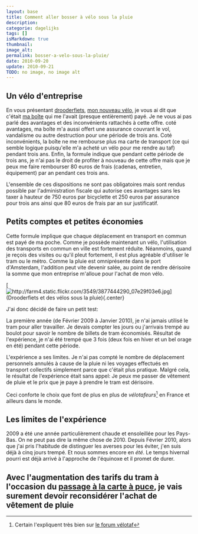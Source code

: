 ```yaml
---
layout: base
title: Comment aller bosser à vélo sous la pluie
description: 
categorie: dagelijks
tags: []
isMarkdown: true
thumbnail: 
image_alt: 
permalink: bosser-a-velo-sous-la-pluie/
date: 2010-09-20
update: 2010-09-21
TODO: no image, no image alt
---
```




## Un vélo d'entreprise

En vous présentant [drooderfiets](http://drooderfiets.tumblr.com/), [mon nouveau vélo](/drooderfiets-mon-nouveau-velo), je vous ai dit que c'était [ma boîte](/mon-nouveau-boulot-3) qui me l'avait (presque entièrement) payé. Je ne vous ai pas parlé des avantages et des inconvénients rattachés à cette offre. coté avantages, ma boîte m'a aussi offert une assurance couvrant le vol, vandalisme ou autre destruction pour une période de trois ans. Coté inconvénients, la boîte ne me rembourse plus ma carte de transport (ce qui semble logique puisqu'elle m'a acheté un vélo pour me rendre au taf) pendant trois ans. Enfin, la formule indique que pendant cette période de trois ans, je n'ai pas le droit de profiter à nouveau de cette offre mais que je peux me faire rembourser 80 euros de frais (cadenas, entretien, équipement) par an pendant ces trois ans.

L'ensemble de ces dispositions ne sont pas obligatoires mais sont rendus possible par l'administration fiscale qui autorise ces avantages sans les taxer à hauteur de 750 euros par bicyclette et 250 euros par assurance pour trois ans ainsi que 80 euros de frais par an sur justificatif.

## Petits comptes et petites économies

Cette formule implique que chaque déplacement en transport en commun est payé de ma poche. Comme je possède maintenant un vélo, l'utilisation des transports en commun en ville est fortement réduite. Néanmoins, quand je reçois des visites ou qu'il pleut fortement, il est plus agréable d'utiliser le tram ou le métro. Comme la pluie est omniprésente dans le port d'Amsterdam, l'addition peut vite devenir salée, au point de rendre dérisoire la somme que mon entreprise m'alloue pour l'achat de mon vélo.

[![http://farm4.static.flickr.com/3549/3877444290_07e29f03e6.jpg](Drooderfiets et des vélos sous la pluie){.center}](http://drooderfiets.tumblr.com/post/177961957/watercycling)


J'ai donc décidé de faire un petit test:

La première année (de Février 2009 à Janvier 2010), je n'ai jamais utilisé le tram pour aller travailler. Je devais compter les jours ou j'arrivais trempé au boulot pour savoir le nombre de billets de tram économisés. Résultat de l'expérience, je n'ai été trempé que 3 fois (deux fois en hiver et un bel orage en été) pendant cette période.

L'expérience a ses limites. Je n'ai pas compté le nombre de déplacement personnels annulés à cause de la pluie ni les voyages effectués en transport collectifs simplement parce que c'était plus pratique.  Malgré cela, le résultat de l'expérience était sans appel: Je peux me passer de vêtement de pluie et le prix que je paye à prendre le tram est dérisoire.

Ceci conforte le choix que font de plus en plus de *vélotafeurs*[^1] en France et ailleurs dans le monde.

## Les limites de l'expérience

2009 a été une année particulièrement chaude et ensoleillée pour les Pays-Bas. On ne peut pas dire la même chose de 2010. Depuis Février 2010, alors que j'ai pris l'habitude de distinguer les averses pour les éviter, j'en suis déjà à cinq jours trempé. Et nous sommes encore en *été*. Le temps hivernal pourri est déjà arrivé à l'approche de l'équinoxe et il promet de durer.

Avec l'augmentation des tarifs du tram à l'occasion du [passage à la carte à puce](/la-ov-chipkaart), je vais surement devoir reconsidérer l'achat de vêtement de pluie
---
[^1]: Certain l'expliquent très bien sur [le forum vélotaf](http://www.velotaf.com/)